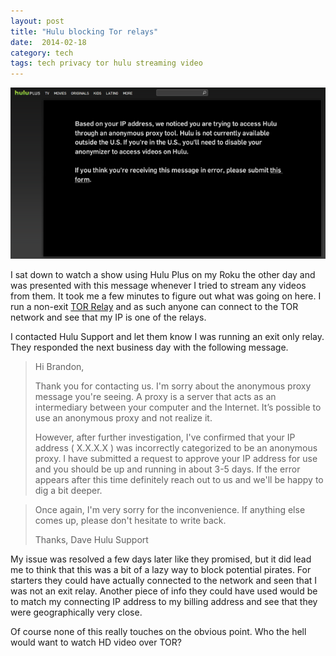 ```yaml
---
layout: post
title: "Hulu blocking Tor relays"
date:  2014-02-18
category: tech
tags: tech privacy tor hulu streaming video
---
```


![Based on your IP address, we noticed you are trying to access Hulu through an anonymous proxy tool.][HuluMsg]

I sat down to watch a show using Hulu Plus on my Roku the other day and was presented with this message whenever I tried to stream any videos from them.  It took me a few minutes to figure out what was going on here.  I run a non-exit [TOR Relay][1] and as such anyone can connect to the TOR network and see that my IP is one of the relays.

I contacted Hulu Support and let them know I was running an exit only relay.  They responded the next business day with the following message.

>Hi Brandon,
>
>Thank you for contacting us. I'm sorry about the anonymous proxy message you're seeing. A proxy is a server that acts as an intermediary between your computer and the Internet. It’s possible to use an anonymous proxy and not realize it.
>
>However, after further investigation, I've confirmed that your IP address ( X.X.X.X ) was incorrectly categorized to be an anonymous proxy. I have submitted a request to approve your IP address for use and you should be up and running in about 3-5 days. If the error appears after this time definitely reach out to us and we'll be happy to dig a bit deeper.

>Once again, I'm very sorry for the inconvenience. If anything else comes up, please don't hesitate to write back.
>
>Thanks,
>Dave
>Hulu Support

My issue was resolved a few days later like they promised, but it did lead me to think that this was a bit of a lazy way to block potential pirates.  For starters they could have actually connected to the network and seen that I was not an exit relay.  Another piece of info they could have used would be to match my connecting IP address to my billing address and see that they were geographically very close.

Of course none of this really touches on the obvious point.  Who the hell would want to watch HD video over TOR?

[HuluMsg]: /images/20140218-hulu-tor-2.png
[1]: https://www.eff.org/torchallenge/what-is-tor/ "What is TOR?"